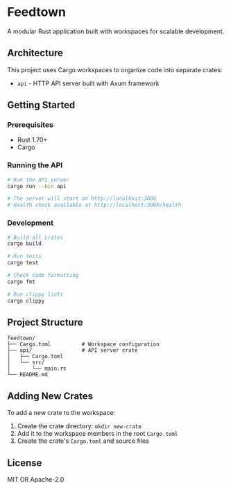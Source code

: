# Feedtown

A modular Rust application built with workspaces for scalable development.

## Architecture

This project uses Cargo workspaces to organize code into separate crates:

- `api` - HTTP API server built with Axum framework

## Getting Started

### Prerequisites

- Rust 1.70+ 
- Cargo

### Running the API

```bash
# Run the API server
cargo run --bin api

# The server will start on http://localhost:3000
# Health check available at http://localhost:3000/health
```

### Development

```bash
# Build all crates
cargo build

# Run tests
cargo test

# Check code formatting
cargo fmt

# Run clippy lints
cargo clippy
```

## Project Structure

```
feedtown/
├── Cargo.toml          # Workspace configuration
├── api/                # API server crate
│   ├── Cargo.toml
│   └── src/
│       └── main.rs
└── README.md
```

## Adding New Crates

To add a new crate to the workspace:

1. Create the crate directory: `mkdir new-crate`
2. Add it to the workspace members in the root `Cargo.toml`
3. Create the crate's `Cargo.toml` and source files

## License

MIT OR Apache-2.0